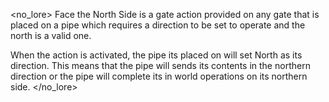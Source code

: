 <no_lore>
Face the North Side is a gate action provided on any gate that is placed on a pipe which requires a direction to be set to operate and the north is a valid one.

When the action is activated, the pipe its placed on will set North as its direction.
This means that the pipe will sends its contents in the northern direction or the pipe will complete its in world operations on its northern side.
</no_lore>